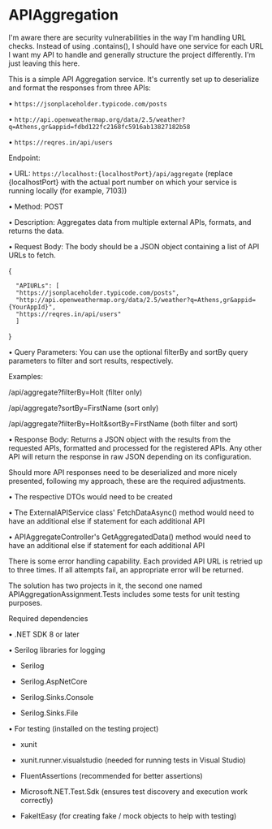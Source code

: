 # APIAggregation

I'm aware there are security vulnerabilities in the way I'm handling URL checks. Instead of using .contains(), I should have one service for each URL I want my API to handle and generally structure the project differently. I'm just leaving this here.

This is a simple API Aggregation service. It's currently set up to deserialize and format the responses from three APIs:

  • `https://jsonplaceholder.typicode.com/posts`
  
  • `http://api.openweathermap.org/data/2.5/weather?q=Athens,gr&appid=fdbd122fc2168fc5916ab13827182b58`
  
  • `https://reqres.in/api/users`


Endpoint:

• URL: `https://localhost:{localhostPort}/api/aggregate` (replace {localhostPort} with the actual port number on which your service is running locally (for example, 7103))

• Method: POST

• Description: Aggregates data from multiple external APIs, formats, and returns the data.

• Request Body: The body should be a JSON object containing a list of API URLs to fetch.
  
  {
  
      "APIURLs": [
      "https://jsonplaceholder.typicode.com/posts",
      "http://api.openweathermap.org/data/2.5/weather?q=Athens,gr&appid={YourAppId}",
      "https://reqres.in/api/users"
      ]
  }

• Query Parameters: You can use the optional filterBy and sortBy query parameters to filter and sort results, respectively.

Examples:

/api/aggregate?filterBy=Holt (filter only)

/api/aggregate?sortBy=FirstName (sort only)

/api/aggregate?filterBy=Holt&sortBy=FirstName (both filter and sort)

• Response Body: Returns a JSON object with the results from the requested APIs, formatted and processed for the registered APIs. Any other API will return the response in raw JSON depending on its configuration.


Should more API responses need to be deserialized and more nicely presented, following my approach, these are the required adjustments.

• The respective DTOs would need to be created

• The ExternalAPIService class' FetchDataAsync() method would need to have an additional else if statement for each additional API

• APIAggregateController's GetAggregatedData() method would need to have an additional else if statement for each additional API


There is some error handling capability. Each provided API URL is retried up to three times. If all attempts fail, an appropriate error will be returned.

The solution has two projects in it, the second one named APIAggregationAssignment.Tests includes some tests for unit testing purposes.


Required dependencies

• .NET SDK 8 or later

• Serilog libraries for logging

  - Serilog
    
  - Serilog.AspNetCore
  
  - Serilog.Sinks.Console
  
  - Serilog.Sinks.File

• For testing (installed on the testing project)

  - xunit

  - xunit.runner.visualstudio (needed for running tests in Visual Studio)

  - FluentAssertions (recommended for better assertions)

  - Microsoft.NET.Test.Sdk (ensures test discovery and execution work correctly)

  - FakeItEasy (for creating fake / mock objects to help with testing)

